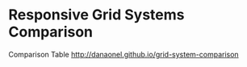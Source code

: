 # Responsive Grid Systems Comparison

Comparison Table
<http://danaonel.github.io/grid-system-comparison>